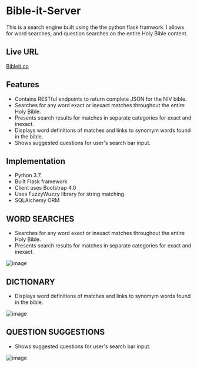 # Bible-it-Server
This is a search engine built using the the python flask framwork.  I allows for word searches, and question searches on the entire Holy Bible
content.

## Live URL
[Bibleit.co](https://www.bibleit.co/)

## Features
- Contains RESTful endpoints to return complete JSON for the NIV bible. 
- Searches for any word exact or inexact matches throughout the entire Holy Bible.
- Presents search results for matches in separate categories for exact and inexact.
-  Displays word definitions of matches and links to synomym words found in the bible.
-  Shows suggested questions for user's search bar input.

## Implementation
- Python 3.7.
- Built Flask framework
- Client uses Bootstrap 4.0
- Uses FuzzyWuzzy library for string matching.
- SQLAlchemy ORM

## WORD SEARCHES 
- Searches for any word exact or inexact matches throughout the entire Holy Bible.
- Presents search results for matches in separate categories for exact and inexact.

![image](https://user-images.githubusercontent.com/20021751/75855809-ecae7800-5da7-11ea-9f99-8c024c8b70b3.png)


## DICTIONARY

- Displays word definitions of matches and links to synomym words found in the bible.

![image](https://user-images.githubusercontent.com/20021751/75856079-765e4580-5da8-11ea-8e84-7f74f5b8b6e7.png)

## QUESTION SUGGESTIONS

-  Shows suggested questions for user's search bar input.

![image](https://user-images.githubusercontent.com/20021751/75856234-c806d000-5da8-11ea-87eb-55c172118fb1.png)


